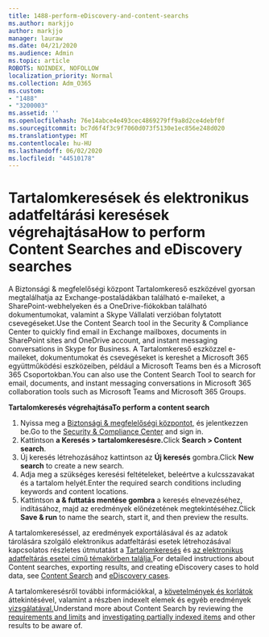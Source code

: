 ```yaml
---
title: 1488-perform-eDiscovery-and-content-searchs
ms.author: markjjo
author: markjjo
manager: lauraw
ms.date: 04/21/2020
ms.audience: Admin
ms.topic: article
ROBOTS: NOINDEX, NOFOLLOW
localization_priority: Normal
ms.collection: Adm_O365
ms.custom:
- "1488"
- "3200003"
ms.assetid: ''
ms.openlocfilehash: 76e14abce4e493cec4869279ff9a8d2ce4debf0f
ms.sourcegitcommit: bc7d6f4f3c9f7060d073f5130e1ec856e248d020
ms.translationtype: MT
ms.contentlocale: hu-HU
ms.lasthandoff: 06/02/2020
ms.locfileid: "44510178"
---
```

# <a name="how-to-perform-content-searches-and-ediscovery-searches"></a><span data-ttu-id="215e2-102">Tartalomkeresések és elektronikus adatfeltárási keresések végrehajtása</span><span class="sxs-lookup"><span data-stu-id="215e2-102">How to perform Content Searches and eDiscovery searches</span></span>

<span data-ttu-id="215e2-103">A Biztonsági & megfelelőségi központ Tartalomkereső eszközével gyorsan megtalálhatja az Exchange-postaládákban található e-maileket, a SharePoint-webhelyeken és a OneDrive-fiókokban található dokumentumokat, valamint a Skype Vállalati verzióban folytatott csevegéseket.</span><span class="sxs-lookup"><span data-stu-id="215e2-103">Use the Content Search tool in the Security & Compliance Center to quickly find email in Exchange mailboxes, documents in SharePoint sites and OneDrive account, and instant messaging conversations in Skype for Business.</span></span> <span data-ttu-id="215e2-104">A Tartalomkereső eszközzel e-maileket, dokumentumokat és csevegéseket is kereshet a Microsoft 365 együttműködési eszközeiben, például a Microsoft Teams ben és a Microsoft 365 Csoportokban.</span><span class="sxs-lookup"><span data-stu-id="215e2-104">You can also use the Content Search Tool to search for email, documents, and instant messaging conversations in Microsoft 365 collaboration tools such as Microsoft Teams and Microsoft 365 Groups.</span></span>

<span data-ttu-id="215e2-105">**Tartalomkeresés végrehajtása**</span><span class="sxs-lookup"><span data-stu-id="215e2-105">**To perform a content search**</span></span>

1. <span data-ttu-id="215e2-106">Nyissa meg a [Biztonsági & megfelelőségi központot,](https://protection.office.com) és jelentkezzen be.</span><span class="sxs-lookup"><span data-stu-id="215e2-106">Go to the [Security & Compliance Center](https://protection.office.com) and sign in.</span></span>
2. <span data-ttu-id="215e2-107">Kattintson **a Keresés > tartalomkeresésre.**</span><span class="sxs-lookup"><span data-stu-id="215e2-107">Click **Search > Content search**.</span></span>
3. <span data-ttu-id="215e2-108">Új keresés létrehozásához kattintson az **Új keresés** gombra.</span><span class="sxs-lookup"><span data-stu-id="215e2-108">Click **New search** to create a new search.</span></span>
4. <span data-ttu-id="215e2-109">Adja meg a szükséges keresési feltételeket, beleértve a kulcsszavakat és a tartalom helyét.</span><span class="sxs-lookup"><span data-stu-id="215e2-109">Enter the required search conditions including keywords and content locations.</span></span>  
5. <span data-ttu-id="215e2-110">Kattintson **a & futtatás mentése gombra** a keresés elnevezéséhez, indításához, majd az eredmények előnézetének megtekintéséhez.</span><span class="sxs-lookup"><span data-stu-id="215e2-110">Click **Save & run** to name the search, start it, and then preview the results.</span></span>

<span data-ttu-id="215e2-111">A tartalomkereséssel, az eredmények exportálásával és az adatok tárolására szolgáló elektronikus adatfeltárási esetek létrehozásával kapcsolatos részletes útmutatást a [Tartalomkeresés](https://docs.microsoft.com/microsoft-365/compliance/content-search) és [az elektronikus adatfeltárás esetei című témakörben találja.](https://docs.microsoft.com/microsoft-365/compliance/ediscovery-cases)</span><span class="sxs-lookup"><span data-stu-id="215e2-111">For detailed instructions about Content searches, exporting results, and creating eDiscovery cases to hold data, see [Content Search](https://docs.microsoft.com/microsoft-365/compliance/content-search) and [eDiscovery cases](https://docs.microsoft.com/microsoft-365/compliance/ediscovery-cases).</span></span>

<span data-ttu-id="215e2-112">A tartalomkeresésről további információkkal, a [követelmények és korlátok](https://docs.microsoft.com/microsoft-365/compliance/limits-for-content-search) áttekintésével, valamint a részben indexelt elemek és egyéb eredmények [vizsgálatával.](https://docs.microsoft.com/microsoft-365/compliance/investigating-partially-indexed-items-in-ediscovery)</span><span class="sxs-lookup"><span data-stu-id="215e2-112">Understand more about Content Search by reviewing the [requirements and limits](https://docs.microsoft.com/microsoft-365/compliance/limits-for-content-search) and  [investigating partially indexed items](https://docs.microsoft.com/microsoft-365/compliance/investigating-partially-indexed-items-in-ediscovery) and other results to be aware of.</span></span>